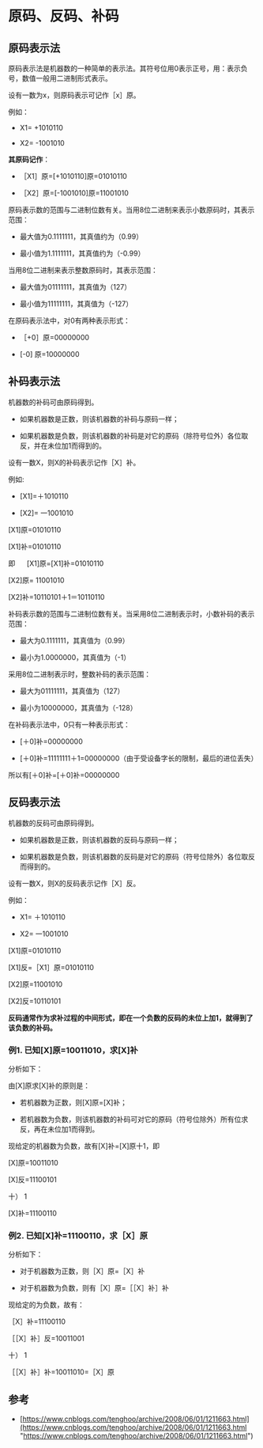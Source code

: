 # 原码、反码、补码

## 原码表示法

原码表示法是机器数的一种简单的表示法。其符号位用0表示正号，用：表示负号，数值一般用二进制形式表示。

设有一数为x，则原码表示可记作［x］原。

例如：

*   X1= +1010110

*   X2= -1001010

**其原码记作**：

*   ［X1］原=\[+1010110]原=01010110

*   ［X2］原=\[-1001010]原=11001010

原码表示数的范围与二进制位数有关。当用8位二进制来表示小数原码时，其表示范围：

*   最大值为0.1111111，其真值约为（0.99）

*   最小值为1.1111111，其真值约为（-0.99）

当用8位二进制来表示整数原码时，其表示范围：

*   最大值为01111111，其真值为（127）

*   最小值为11111111，其真值为（-127）

在原码表示法中，对0有两种表示形式：

*   ［+0］原=00000000

*   &#x20; \[-0]   原=10000000

## 补码表示法

机器数的补码可由原码得到。

*   如果机器数是正数，则该机器数的补码与原码一样；

*   如果机器数是负数，则该机器数的补码是对它的原码（除符号位外）各位取反，并在未位加1而得到的。

设有一数X，则X的补码表示记作［X］补。

例如:

*   \[X1]=＋1010110

*   \[X2]= 一1001010

\[X1]原=01010110

\[X1]补=01010110

即      \[X1]原=\[X1]补=01010110

\[X2]原= 11001010

\[X2]补=10110101＋1＝10110110

补码表示数的范围与二进制位数有关。当采用8位二进制表示时，小数补码的表示范围：

*   最大为0.1111111，其真值为（0.99）

*   最小为1.0000000，其真值为（-1）

采用8位二进制表示时，整数补码的表示范围：

*   最大为01111111，其真值为（127）

*   最小为10000000，其真值为（-128）

在补码表示法中，0只有一种表示形式：

*   \[＋0]补=00000000

*   \[＋0]补=11111111＋1=00000000（由于受设备字长的限制，最后的进位丢失）

所以有\[＋0]补=\[＋0]补=00000000

## 反码表示法

机器数的反码可由原码得到。

*   如果机器数是正数，则该机器数的反码与原码一样；

*   如果机器数是负数，则该机器数的反码是对它的原码（符号位除外）各位取反而得到的。

设有一数X，则X的反码表示记作［X］反。

例如：

*   X1= ＋1010110

*   X2= 一1001010

\[X1]原=01010110

\[X1]反=［X1］原=01010110

\[X2]原=11001010

\[X2]反=10110101

**反码通常作为求补过程的中间形式，即在一个负数的反码的未位上加1，就得到了该负数的补码。**

### 例1. 已知\[X]原=10011010，求\[X]补

分析如下：

由\[X]原求\[X]补的原则是：

*   若机器数为正数，则\[X]原=\[X]补；

*   若机器数为负数，则该机器数的补码可对它的原码（符号位除外）所有位求反，再在未位加1而得到。

现给定的机器数为负数，故有\[X]补=\[X]原十1，即

\[X]原=10011010

\[X]反=11100101

十）                     1&#x20;

\[X]补=11100110

### 例2. 已知\[X]补=11100110，求［X］原

分析如下：

*   对于机器数为正数，则［X］原=［X］补

*   对于机器数为负数，则有［X］原=［［X］补］补

现给定的为负数，故有：

［X］补=11100110

［［X］补］反=10011001

&#x20; 十）                                   1&#x20;

［［X］补］补=10011010=［X］原

## 参考

*   [https://www.cnblogs.com/tenghoo/archive/2008/06/01/1211663.html](https://www.cnblogs.com/tenghoo/archive/2008/06/01/1211663.html "https://www.cnblogs.com/tenghoo/archive/2008/06/01/1211663.html")
